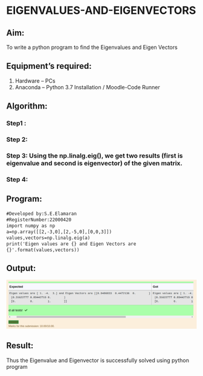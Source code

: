 # EIGENVALUES-AND-EIGENVECTORS
## Aim:
To write a python program to find the Eigenvalues and Eigen Vectors
## Equipment’s required:
1. 	Hardware – PCs
2. 	Anaconda – Python 3.7 Installation / Moodle-Code Runner
## Algorithm:
### Step1 : 
### Step 2: 
### Step 3: Using the np.linalg.eig(),  we get two results (first is eigenvalue and second is eigenvector) of the given matrix.
### Step 4: 

## Program:
```#Program to find the eigen values and eigen vectors.
#Developed by:S.E.Elamaran
#RegisterNumber:22000420
import numpy as np
a=np.array([[2,-3,0],[2,-5,0],[0,0,3]])
values,vectors=np.linalg.eig(a)
print('Eigen values are {} and Eigen Vectors are {}'.format(values,vectors))
```

## Output:
![ourput](10d.png)
## Result:
Thus the Eigenvalue and Eigenvector is successfully solved using python program
